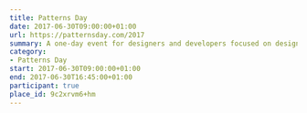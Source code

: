 ```yaml
---
title: Patterns Day
date: 2017-06-30T09:00:00+01:00
url: https://patternsday.com/2017
summary: A one-day event for designers and developers focused on design systems, pattern libraries, style guides, and components.
category:
- Patterns Day
start: 2017-06-30T09:00:00+01:00
end: 2017-06-30T16:45:00+01:00
participant: true
place_id: 9c2xrvm6+hm
---
```


